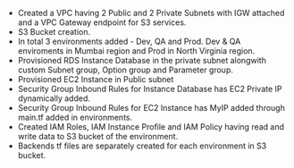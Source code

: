 - Created a VPC having 2 Public and 2 Private Subnets with IGW attached and a VPC Gateway endpoint for S3 services.
- S3 Bucket creation.
- In total 3 environments added - Dev, QA and Prod. Dev & QA enviroments in Mumbai region and Prod in North Virginia region.
- Provisioned RDS Instance Database in the private subnet alongwith custom Subnet group, Option group and Parameter group.
- Provisioned EC2 Instance in Public subnet
- Security Group Inbound Rules for Instance Database has EC2 Private IP dynamically added.
- Security Group Inbound Rules for EC2 Instance has MyIP added through main.tf added in environments.
- Created IAM Roles, IAM Instance Profile and IAM Policy having read and write data to S3 bucket of the environment.
- Backends tf files are separately created for each environment in S3 bucket.
